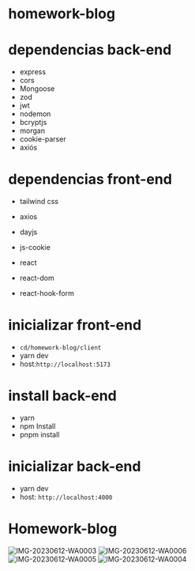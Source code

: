 
# homework-blog
# dependencias back-end 
* express 
* cors
* Mongoose 
* zod
* jwt
* nodemon 
* bcryptjs
* morgan
* cookie-parser
* axiós 

# dependencias front-end 
* tailwind css 
* axios

* dayjs

* js-cookie

* react

* react-dom

* react-hook-form

# inicializar front-end 
* ```cd/homework-blog/client```
* yarn dev
* host:```http://localhost:5173```

# install back-end 
* yarn
* npm Install 
* pnpm install 

# inicializar back-end 
* yarn dev
* host: ```http://localhost:4000```

# Homework-blog
![IMG-20230612-WA0003](https://github.com/watercubz-dev/homework-blog/assets/112292926/61a75891-310a-4321-a657-27736848b9eb)
![IMG-20230612-WA0006](https://github.com/watercubz-dev/homework-blog/assets/112292926/b25e3d01-c19d-4b62-9a07-77aff56eb26e)
![IMG-20230612-WA0005](https://github.com/watercubz-dev/homework-blog/assets/112292926/937f26f0-b227-45cb-b57e-5141437ae039)
![IMG-20230612-WA0004](https://github.com/watercubz-dev/homework-blog/assets/112292926/fd93ccae-97e4-4be3-8315-a992cdf7968d)
